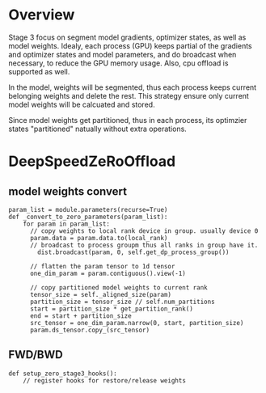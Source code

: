 # Overview
Stage 3 focus on segment model gradients, optimizer states, as well as model weights. Idealy, each process (GPU) keeps partial
of the gradients and optimizer states and model parameters, and do broadcast when necessary, to reduce the GPU memory usage. 
Also, cpu offload is supported as well.

In the model, weights will be segmented, thus each process keeps current belonging weights and delete the rest. 
This strategy ensure only current model weights will be calcuated and stored.

Since model weights get partitioned, thus in each process, its optimzier states "partitioned" natually without extra operations.


# DeepSpeedZeRoOffload
## model weights convert
    param_list = module.parameters(recurse=True)  
    def _convert_to_zero_parameters(param_list):
        for param in param_list:
          // copy weights to local rank device in group. usually device 0
          param.data = param.data.to(local_rank)
          // broadcast to process groupm thus all ranks in group have it.
            dist.broadcast(param, 0, self.get_dp_process_group())

          // flatten the param tensor to 1d tensor
          one_dim_param = param.contiguous().view(-1)

          // copy partitioned model weights to current rank
          tensor_size = self._aligned_size(param)
          partition_size = tensor_size // self.num_partitions
          start = partition_size * get_partition_rank()
          end = start + partition_size
          src_tensor = one_dim_param.narrow(0, start, partition_size)
          param.ds_tensor.copy_(src_tensor)

## FWD/BWD
    def setup_zero_stage3_hooks():
        // register hooks for restore/release weights
